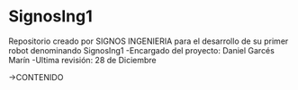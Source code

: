 # SignosIng1
Repositorio creado por SIGNOS INGENIERIA para el desarrollo de su primer robot denominando SignosIng1
-Encargado del proyecto: Daniel Garcés Marín
-Ultima revisión: 28 de Diciembre

->CONTENIDO
